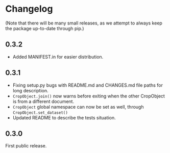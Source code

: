 

Changelog
=========

(Note that there will be many small releases, as we attempt to always keep
the package up-to-date through pip.)

0.3.2
-----

* Added MANIFEST.in for easier distribution.

0.3.1
-----

* Fixing setup.py bugs with README.md and CHANGES.md file paths for long description.
* ``CropObject.join()`` now warns before exiting when the other CropObject
  is from a different document.
* ``CropObject`` global namespace can now be set as well, through
  ``CropObject.set_dataset()``
* Updated README to describe the tests situation.


0.3.0
-----

First public release.

